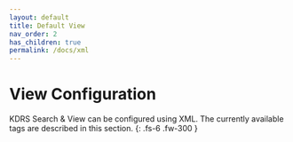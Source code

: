 ```yaml
---
layout: default
title: Default View
nav_order: 2
has_children: true
permalink: /docs/xml
---
```

# View Configuration

KDRS Search & View can be configured using XML. The currently available tags are described in this section.
{: .fs-6 .fw-300 }
